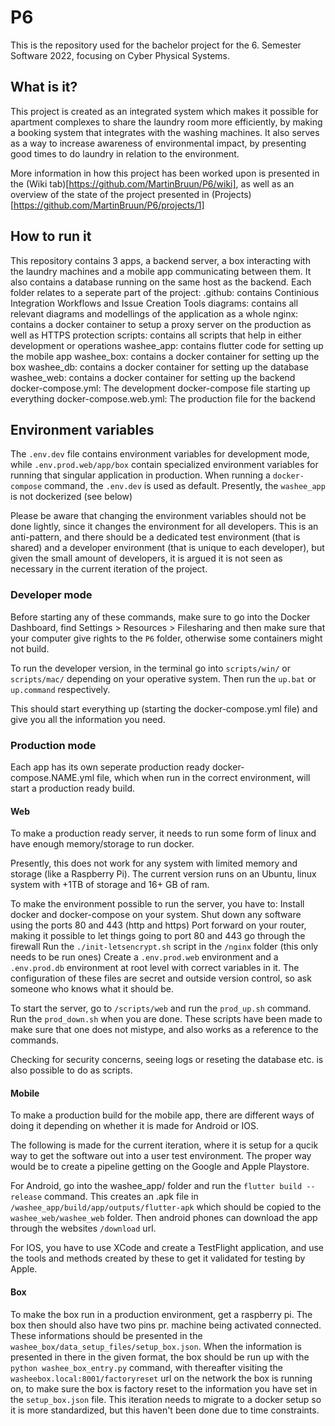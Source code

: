 # P6

This is the repository used for the bachelor project for the 6. Semester Software 2022, focusing on Cyber Physical Systems.

## What is it?
This project is created as an integrated system which makes it possible for apartment complexes to share the laundry room more efficiently, by making a booking system that integrates with the washing machines.
It also serves as a way to increase awareness of environmental impact, by presenting good times to do laundry in relation to the environment.

More information in how this project has been worked upon is presented in the (Wiki tab)[https://github.com/MartinBruun/P6/wiki], as well as an overview of the state of the project presented in (Projects)[https://github.com/MartinBruun/P6/projects/1]

## How to run it
This repository contains 3 apps, a backend server, a box interacting with the laundry machines and a mobile app communicating between them. It also contains a database running on the same host as the backend.
Each folder relates to a seperate part of the project:
.github: contains Continious Integration Workflows and Issue Creation Tools
diagrams: contains all relevant diagrams and modellings of the application as a whole
nginx: contains a docker container to setup a proxy server on the production as well as HTTPS protection
scripts: contains all scripts that help in either development or operations
washee_app: contains flutter code for setting up the mobile app
washee_box: contains a docker container for setting up the box
washee_db: contains a docker container for setting up the database
washee_web: contains a docker container for setting up the backend
docker-compose.yml: The development docker-compose file starting up everything
docker-compose.web.yml: The production file for the backend

## Environment variables
The `.env.dev` file contains environment variables for development mode, while `.env.prod.web/app/box` contain specialized environment variables for running that singular application in production. When running a `docker-compose` command, the `.env.dev` is used as default. Presently, the `washee_app` is not dockerized (see below)

Please be aware that changing the environment variables should not be done lightly, since it changes the environment for all developers. This is an anti-pattern, and there should be a dedicated test environment (that is shared) and a developer environment (that is unique to each developer), but given the small amount of developers, it is argued it is not seen as necessary in the current iteration of the project.

### Developer mode
Before starting any of these commands, make sure to go into the Docker Dashboard, find Settings > Resources > Filesharing and then make sure that your computer give rights to the `P6` folder, otherwise some containers might not build.

To run the developer version, in the terminal go into `scripts/win/` or `scripts/mac/` depending on your operative system.
Then run the `up.bat` or `up.command` respectively.

This should start everything up (starting the docker-compose.yml file) and give you all the information you need.

### Production mode
Each app has its own seperate production ready docker-compose.NAME.yml file, which when run in the correct environment, will start a production ready build.

#### Web
To make a production ready server, it needs to run some form of linux and have enough memory/storage to run docker.

Presently, this does not work for any system with limited memory and storage (like a Raspberry Pi).
The current version runs on an Ubuntu, linux system with +1TB of storage and 16+ GB of ram.

To make the environment possible to run the server, you have to:
Install docker and docker-compose on your system.
Shut down any software using the ports 80 and 443 (http and https)
Port forward on your router, making it possible to let things going to port 80 and 443 go through the firewall
Run the `./init-letsencrypt.sh` script in the `/nginx` folder (this only needs to be run ones)
Create a `.env.prod.web` environment and a `.env.prod.db` environment at root level with correct variables in it.
The configuration of these files are secret and outside version control, so ask someone who knows what it should be.

To start the server, go to `/scripts/web` and run the `prod_up.sh` command. Run the `prod_down.sh` when you are done.
These scripts have been made to make sure that one does not mistype, and also works as a reference to the commands.

Checking for security concerns, seeing logs or reseting the database etc. is also possible to do as scripts.

#### Mobile
To make a production build for the mobile app, there are different ways of doing it depending on whether it is made for Android or IOS.

The following is made for the current iteration, where it is setup for a qucik way to get the software out into a user test environment. The proper way would be to create a pipeline getting on the Google and Apple Playstore.

For Android, go into the washee_app/ folder and run the `flutter build --release` command.
This creates an .apk file in `/washee_app/build/app/outputs/flutter-apk` which should be copied to the `washee_web/washee_web` folder. Then android phones can download the app through the websites `/download` url.

For IOS, you have to use XCode and create a TestFlight application, and use the tools and methods created by these to get it validated for testing by Apple.

#### Box
To make the box run in a production environment, get a raspberry pi.
The box then should also have two pins pr. machine being activated connected. These informations should be presented in the `washee_box/data_setup_files/setup_box.json`. When the information is presented in there in the given format, the box should be run up with the `python washee_box_entry.py` command, with thereafter visiting the `washeebox.local:8001/factoryreset` url on the network the box is running on, to make sure the box is factory reset to the information you have set in the `setup_box.json` file.
This iteration needs to migrate to a docker setup so it is more standardized, but this haven't been done due to time constraints.

